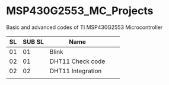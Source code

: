 # MSP430G2553_MC_Projects
Basic and advanced codes of TI MSP430G2553 Microcontroller 

| SL | SUB SL | Name              |   |   |
|----|--------|-------------------|---|---|
| 01 | 01     | Blink             |   |   |
| 02 | 01     | DHT11 Check code  |   |   |
| 02 | 02     | DHT11 Integration |   |   |
|    |        |                   |   |   |
